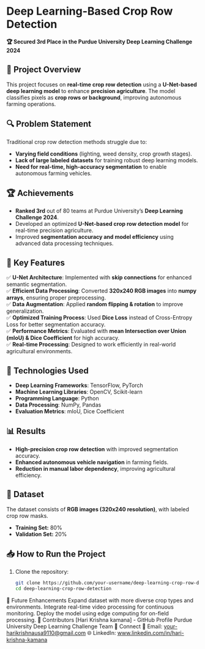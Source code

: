 # Deep Learning-Based Crop Row Detection  
**🏆 Secured 3rd Place in the Purdue University Deep Learning Challenge 2024**  

## 📌 Project Overview  
This project focuses on **real-time crop row detection** using a **U-Net-based deep learning model** to enhance **precision agriculture**. The model classifies pixels as **crop rows or background**, improving autonomous farming operations.  

## 🔍 Problem Statement  
Traditional crop row detection methods struggle due to:  
- **Varying field conditions** (lighting, weed density, crop growth stages).  
- **Lack of large labeled datasets** for training robust deep learning models.  
- **Need for real-time, high-accuracy segmentation** to enable autonomous farming vehicles.  

## 🏆 Achievements  
- **Ranked 3rd** out of 80 teams at Purdue University’s **Deep Learning Challenge 2024**.  
- Developed an optimized **U-Net-based crop row detection model** for real-time precision agriculture.  
- Improved **segmentation accuracy and model efficiency** using advanced data processing techniques.  

## 🚀 Key Features  
✅ **U-Net Architecture**: Implemented with **skip connections** for enhanced semantic segmentation.  
✅ **Efficient Data Processing**: Converted **320x240 RGB images** into **numpy arrays**, ensuring proper preprocessing.  
✅ **Data Augmentation**: Applied **random flipping & rotation** to improve generalization.  
✅ **Optimized Training Process**: Used **Dice Loss** instead of Cross-Entropy Loss for better segmentation accuracy.  
✅ **Performance Metrics**: Evaluated with **mean Intersection over Union (mIoU) & Dice Coefficient** for high accuracy.  
✅ **Real-time Processing**: Designed to work efficiently in real-world agricultural environments.  

## 🔧 Technologies Used  
- **Deep Learning Frameworks**: TensorFlow, PyTorch  
- **Machine Learning Libraries**: OpenCV, Scikit-learn  
- **Programming Language**: Python  
- **Data Processing**: NumPy, Pandas  
- **Evaluation Metrics**: mIoU, Dice Coefficient  

## 📊 Results  
- **High-precision crop row detection** with improved segmentation accuracy.  
- **Enhanced autonomous vehicle navigation** in farming fields.  
- **Reduction in manual labor dependency**, improving agricultural efficiency.  

## 📁 Dataset  
The dataset consists of **RGB images (320x240 resolution)**, with labeled crop row masks.  
- **Training Set:** 80%  
- **Validation Set:** 20%  

## 📥 How to Run the Project  
1. Clone the repository:  
   ```sh
   git clone https://github.com/your-username/deep-learning-crop-row-detection.git
   cd deep-learning-crop-row-detection
📜 Future Enhancements
Expand dataset with more diverse crop types and environments.
Integrate real-time video processing for continuous monitoring.
Deploy the model using edge computing for on-field processing.
📌 Contributors
[Hari Krishna kamana] - GitHub Profile
Purdue University Deep Learning Challenge Team
🎯 Connect
📧 Email: your-harikrishnausa9110@gmail.com
🌐 LinkedIn: www.linkedin.com/in/hari-krishna-kamana
